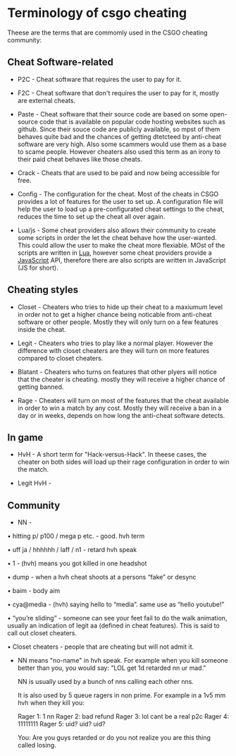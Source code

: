 # Terminology of csgo cheating

Theese are the terms that are commomly used in the CSGO cheating community:

## Cheat Software-related
* P2C - Cheat software that requires the user to pay for it.

* F2C - Cheat software that don't requires the user to pay for it, mostly are external cheats.

* Paste - Cheat software that their source code are based on some open-source code that is available on popular code hosting websites such as github. Since their souce code are publicly available, so mpst of them behaves quite bad and the chances of getting dtetcteed by anti-cheat software are very high. Also some scammers would use them as a base to scame people. However cheaters also used this term as an irony to their paid cheat behaves like those cheats. 

* Crack - Cheats that are used to be paid and now being accessible for free.

* Config - The configuration for the cheat. Most of the cheats in CSGO provides a lot of features for the user to set up. A configuration file will help the user to load up a pre-configurated cheat settings to the cheat, reduces the time to set up the cheat all over again.

* Lua/js - Some cheat providers also allows their community to create some scripts in order the let the cheat behave how the user-wanted. This could allow the user to make the cheat more flexiable. MOst of the scripts are written in [Lua](https://en.wikipedia.org/wiki/Lua_(programming_language)), however some cheat providers provide a [JavaScript](https://en.wikipedia.org/wiki/JavaScript) API, therefore there are also scripts are written in JavaScript (JS for short).

## Cheating styles
* Closet - Cheaters who tries to hide up their cheat to a maxiumum level in order not to get a higher chance being noticable from anti-cheat software or other people. Mostly they will only turn on a few features inside the cheat.

* Legit - Cheaters who tries to play like a normal player. However the difference with closet cheaters are they will turn on more features compared to closet cheaters.

* Blatant - Cheaters who turns on  features that other plyers will notice that the cheater is cheating. mostly they will receive a higher chance of getting banned.

* Rage - Cheaters will turn on most of the features that the cheat available in order to win a match by any cost. Mostly they will receive a ban in a day or in weeks, depends on how long the anti-cheat software detects.

## In game

* HvH - A short term for "Hack-versus-Hack". In theese cases, the cheater on both sides will load up their rage configuration in order to win the match.

* Legit HvH - 

## Community

* NN - 

• hitting p/ p100 / mega p etc. - good. hvh term

• uff ja / hhhhhh / laff / n1 - retard hvh speak

• 1 - \(hvh\) means you got killed in one headshot

• dump - when a hvh cheat shoots at a persons “fake” or desync

• baim - body aim

• cya@media - \(hvh\) saying hello to “media”. same use as “hello youtube!”

• “you’re sliding” - someone can see your feet fail to do the walk animation, usually an indication of legit aa \(defined in cheat features\). This is said to call out closet cheaters.

• Closet cheaters - people that are cheating but will not admit it.

* NN means "no-name" in hvh speak. For example when you kill someone better than you, you would say: "LOL get 1d retarded nn ur mad."

  NN is usually used by a bunch of nns calling each other nns.

  It is also used by 5 queue ragers in non prime. For example in a 1v5 mm hvh when they kill you:

  Rager 1: 1 nn Rager 2: bad refund Rager 3: lol cant be a real p2c Rager 4: 11111111 Rager 5: uid? uid? uid?

  You: Are you guys retarded or do you not realize you are this thing called losing.

